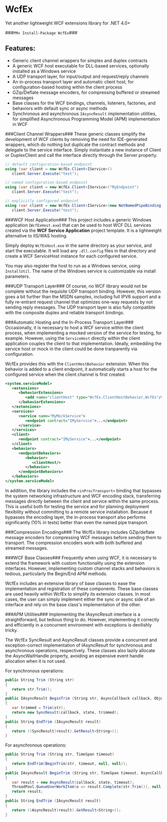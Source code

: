 WcfEx
=====
Yet another lightweight WCF extensions library for .NET 4.0+

###`PM> Install-Package WcfEx`###

Features:
---------
* Generic client channel wrappers for simplex and duplex contracts
* A generic WCF host executable for DLL-based services, optionally 
  installed as a Windows service
* A UDP transport layer, for input/output and request/reply channels
* An in-process transport layer and automatic client host, for 
  configuration-based hosting within the client process
* GZip/Deflate message encoders, for compressing buffered or streamed messages
* Base classes for the WCF bindings, channels, listeners, factories, and 
  behaviors with default sync or async methods
* Synchronous and asynchronous `IAsyncResult` implementation utilities, for 
  simplified Asynchronous Programming Model (APM) implementation in WCF

###Client Channel Wrappers###
These generic classes simplify the development of WCF clients by removing the
need for IDE-generated wrappers, which do nothing but duplicate the contract
methods and delegate to the service interface. Simply instantiate a new
instance of Client<TContract> or DuplexClient<TContract> and call the
interface directly through the Server property.

```c#
// default configuration-based endpoint
using (var client = new WcfEx.Client<IService>()
   client.Server.Execute("test");

// named configuration-based endpoint
using (var client = new WcfEx.Client<IService>("MyEndpoint")
   client.Server.Execute("test");

// explicitly configured endpoint
using (var client = new WcfEx.Client<IService>(new NetNamedPipeBinding(), "net.pipe://localhost/Test"))
   client.Server.Execute("test");
```

###WCF Host Application###
This project includes a generic Windows application (`WcfExHost.exe`) that 
can be used to host WCF DLL services created via the **WCF Service Application** 
project template. It is a lightweight alternative to IIS/WAS hosting.

Simply deploy `WcfExHost.exe` in the same directory as your service, and 
start the executable. It will load any `.dll.config` files in that 
directory and create a WCF ServiceHost instance for each configured service.

You may also register the host to run as a Windows service, using
`InstallUtil`. The name of the Windows service is customizable via install
parameters.

###UDP Transport Layer###
Of course, no WCF library would not be complete without the requisite UDP 
transport binding. However, this version goes a bit further than the MSDN 
samples, including full IPV6 support and a fully re-entrant request channel 
that optimizes one-way requests by not sending reply messages. The UDP 
transport layer is also fully compatible with the composite duplex and 
reliable transport bindings.

###Automatic Hosting and the In-Process Transport Layer###
Occasionally, it is necessary to host a WCF service within the client 
process, when implementing a mocked version of the service for testing, for
example. However, using the `ServiceHost` directly within the client 
application couples the client to that implementation. Ideally, embedding 
the service host or mock in the client could be done tranparently via 
configuration.

WcfEx provides this with the `ClientHostBehavior` extension. When this
behavior is added to a client endpoint, it automatically starts a host for 
the configured service when the client channel is first created.

```xml
<system.serviceModel>
   <extensions>
      <behaviorExtensions>
         <add name="clientHost" type="WcfEx.ClientHostBehavior,WcfEx"/>
      </behaviorExtensions>
   </extensions>
   <services>
      <service name="MyMockService">
         <endpoint contract="IMyService">...</endpoint>
      </service>
   </services>
   <client>
      <endpoint contract="IMyService">...</endpoint>
   </client>
   <behaviors>
      <endpointBehaviors>
         <behavior>
            <clientHost/>
         </behavior>
      </endpointBehaviors>
   </behaviors>
</system.serviceModel>
```

In addition, the library includes the `<inProcTransport>` binding that
bypasses the system networking infrastructure and WCF encoding stack,
transferring messages directly between the client and service within the 
same process. This is useful both for testing the service and for planning 
deployment flexibility without committing to a remote service installation. 
Because it bypasses the encoding layer, the in-process transport also 
performs significantly (10% in tests) better than even the named pipe transport.

###Compression Encodings###
The WcfEx library includes GZip/deflate message encoders for compressing 
WCF messages before sending them to transport. The compression encoders work
with both buffered and streamed messages.

###WCF Base Classes###
Frequently when using WCF, it is necessary to extend the framework with
custom functionality using the extension interfaces. However, implementing 
custom channel stacks and behaviors is tedious, particularly the Begin/End 
APM methods.

WcfEx includes an extensive library of base classes to ease the
implementation and registration of these components. These base classes are 
used heavily within WcfEx to simplify its extension classes. In most cases, 
the user can simply implement either the sync or async side of an interface 
and rely on the base class's implementation of the other.

###APM Utilities###
Implementing the IAsyncResult interface is a straightforward, but tedious 
thing to do. However, implementing it correctly and efficiently in a 
concurrent environment with exceptions is devilishly tricky.

The WcfEx SyncResult and AsyncResult classes provide a concurrent and 
exception-correct implementation of IAsyncResult for synchronous and 
asynchronous operations, respectively. These classes also lazily allocate 
the AsyncWaitHandle property, avoiding an expensive event handle allocation
when it is not used.

For synchronous operations:

```c#
public String Trim (String str)
{
   return str.Trim();
}
public IAsyncResult BeginTrim (String str, AsyncCallback callback, Object state)
{
   var trimmed = Trim(str);
   return new SyncResult(callback, state, trimmed);
}
public String EndTrim (IAsyncResult result)
{
   return ((SyncResult)result).GetResult<String>();
}
```

For asynchronous operations:

```c#
public String Trim (String str, TimeSpan timeout)
{
   return EndTrim(BeginTrim(str, timeout, null, null));
}
public IAsyncResult BeginTrim (String str, TimeSpan timeout, AsyncCallback callback, Object state)
{
   var result = new AsyncResult(callback, state, timeout);
   ThreadPool.QueueUserWorkItem(o => result.Complete(str.Trim()), null);
   return result;
}
public String EndTrim (IAsyncResult result)
{
   return ((AsyncResult)result).GetResult<String>();
}
```
